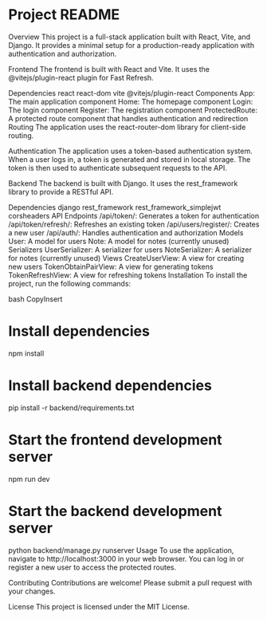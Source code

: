 Project README
================

Overview
This project is a full-stack application built with React, Vite, and Django. It provides a minimal setup for a production-ready application with authentication and authorization.

Frontend
The frontend is built with React and Vite. It uses the @vitejs/plugin-react plugin for Fast Refresh.

Dependencies
react
react-dom
vite
@vitejs/plugin-react
Components
App: The main application component
Home: The homepage component
Login: The login component
Register: The registration component
ProtectedRoute: A protected route component that handles authentication and redirection
Routing
The application uses the react-router-dom library for client-side routing.

Authentication
The application uses a token-based authentication system. When a user logs in, a token is generated and stored in local storage. The token is then used to authenticate subsequent requests to the API.

Backend
The backend is built with Django. It uses the rest_framework library to provide a RESTful API.

Dependencies
django
rest_framework
rest_framework_simplejwt
corsheaders
API Endpoints
/api/token/: Generates a token for authentication
/api/token/refresh/: Refreshes an existing token
/api/users/register/: Creates a new user
/api/auth/: Handles authentication and authorization
Models
User: A model for users
Note: A model for notes (currently unused)
Serializers
UserSerializer: A serializer for users
NoteSerializer: A serializer for notes (currently unused)
Views
CreateUserView: A view for creating new users
TokenObtainPairView: A view for generating tokens
TokenRefreshView: A view for refreshing tokens
Installation
To install the project, run the following commands:

bash
CopyInsert
# Install dependencies
npm install

# Install backend dependencies
pip install -r backend/requirements.txt

# Start the frontend development server
npm run dev

# Start the backend development server
python backend/manage.py runserver
Usage
To use the application, navigate to http://localhost:3000 in your web browser. You can log in or register a new user to access the protected routes.

Contributing
Contributions are welcome! Please submit a pull request with your changes.

License
This project is licensed under the MIT License.
